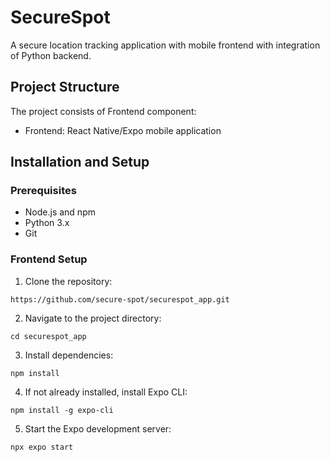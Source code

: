 # SecureSpot

A secure location tracking application with mobile frontend with integration of Python backend.

## Project Structure

The project consists of Frontend component:
- Frontend: React Native/Expo mobile application

## Installation and Setup

### Prerequisites
- Node.js and npm
- Python 3.x
- Git

### Frontend Setup

1. Clone the repository:
```
https://github.com/secure-spot/securespot_app.git
```

2. Navigate to the project directory:
```
cd securespot_app
```

3. Install dependencies:
```
npm install
```

4. If not already installed, install Expo CLI:
```
npm install -g expo-cli
```

5. Start the Expo development server:
```
npx expo start
```
